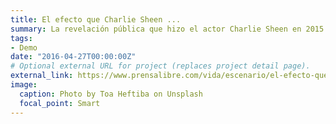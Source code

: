 ```yaml
---
title: El efecto que Charlie Sheen ...
summary: La revelación pública que hizo el actor Charlie Sheen en 2015 causó un aumento exponencial en las..
tags:
- Demo
date: "2016-04-27T00:00:00Z"
# Optional external URL for project (replaces project detail page).
external_link: https://www.prensalibre.com/vida/escenario/el-efecto-que-charlie-sheen-causo-al-confesar-que-es-portador-del-vih/
image:
  caption: Photo by Toa Heftiba on Unsplash
  focal_point: Smart
---
```

